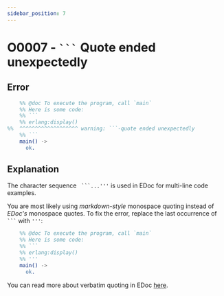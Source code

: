 ```yaml
---
sidebar_position: 7
---
```


# O0007 - `` ``` `` Quote ended unexpectedly

## Error

```erlang
    %% @doc To execute the program, call `main`
    %% Here is some code:
    %% ```
    %% erlang:display()
%%  ^^^^^^^^^^^^^^^^^^^ warning: ```-quote ended unexpectedly
    %% ```
    main() ->
      ok.
```

## Explanation

The character sequence ` ```...'''` is used in EDoc for multi-line code examples.

You are most likely using _markdown-style_ monospace quoting instead of _EDoc's_ monospace quotes. To fix the error, replace the last occurrence of `` ``` `` with `` ''' ``:

```erlang
    %% @doc To execute the program, call `main`
    %% Here is some code:
    %% ```
    %% erlang:display()
    %% '''
    main() ->
      ok.
```

You can read more about verbatim quoting in EDoc [here](https://www.erlang.org/doc/apps/edoc/chapter.html#verbatim-quoting).
